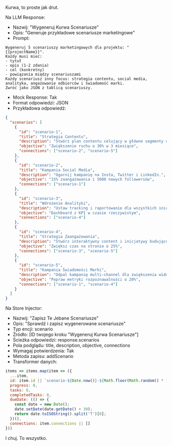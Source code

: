 Kurwa, to proste jak drut.

Na LLM Response:
- Nazwij: "Wygeneruj Kurwa Scenariusze"
- Opis: "Generuje przykładowe scenariusze marketingowe"
- Prompt:
```
Wygeneruj 5 scenariuszy marketingowych dla projektu: "{{projectName}}". 
Każdy musi mieć:
- tytuł
- opis (1-2 zdania)
- cel (konkretny)
- powiązania między scenariuszami
Każdy scenariusz inny focus: strategia contentu, social media, analityka, angażowanie odbiorców i świadomość marki.
Zwróć jako JSON z tablicą scenariuszy.
```
- Mock Response: Tak
- Format odpowiedzi: JSON
- Przykładowa odpowiedź:
```json
{
  "scenarios": [
    {
      "id": "scenario-1",
      "title": "Strategia Contentu",
      "description": "Stwórz plan contentu celujący w główne segmenty odbiorców.",
      "objective": "Zwiększenie ruchu o 30% w 3 miesiące",
      "connections": ["scenario-2", "scenario-5"]
    },
    {
      "id": "scenario-2",
      "title": "Kampania Social Media",
      "description": "Ogarnij kampanię na Insta, Twitter i LinkedIn.",
      "objective": "15% zaangażowania i 5000 nowych followersów",
      "connections": ["scenario-1"]
    },
    {
      "id": "scenario-3",
      "title": "Wdrożenie Analityki",
      "description": "Ustaw tracking i raportowanie dla wszystkich inicjatyw.",
      "objective": "Dashboard z KPI w czasie rzeczywistym",
      "connections": ["scenario-4"]
    },
    {
      "id": "scenario-4",
      "title": "Strategia Zaangażowania",
      "description": "Stwórz interaktywny content i inicjatywy budujące społeczność.",
      "objective": "Zwiększ czas na stronie o 25%",
      "connections": ["scenario-3", "scenario-5"]
    },
    {
      "id": "scenario-5",
      "title": "Kampania Świadomości Marki",
      "description": "Odpal kampanię multi-channel dla zwiększenia widoczności.",
      "objective": "Popraw metryki rozpoznawalności o 20%",
      "connections": ["scenario-1", "scenario-4"]
    }
  ]
}
```

Na Store Injector:
- Nazwij: "Zapisz Te Jebane Scenariusze"
- Opis: "Sprawdź i zapisz wygenerowane scenariusze"
- Typ encji: scenario
- Źródło: [ID twojego kroku "Wygeneruj Kurwa Scenariusze"]
- Ścieżka odpowiedzi: response.scenarios
- Pola podglądu: title, description, objective, connections
- Wymagaj potwierdzenia: Tak
- Metoda zapisu: addScenario
- Transformer danych:
```javascript
items => items.map(item => ({
  ...item,
  id: item.id || `scenario-${Date.now()}-${Math.floor(Math.random() * 1000)}`,
  progress: 0,
  tasks: 0,
  completedTasks: 0,
  dueDate: (() => {
    const date = new Date();
    date.setDate(date.getDate() + 30);
    return date.toISOString().split('T')[0];
  })(),
  connections: item.connections || []
}))
```

I chuj. To wszystko.